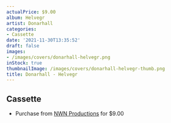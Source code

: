 ```yaml
---
actualPrice: $9.00
album: Helvegr
artist: Donarhall
categories:
- Cassette
date: '2021-11-30T13:35:52'
draft: false
images:
- /images/covers/donarhall-helvegr.png
inStock: true
thumbnailImage: /images/covers/donarhall-helvegr-thumb.png
title: Donarhall - Helvegr
---
```


## Cassette
* Purchase from [NWN Productions](http://shop.nwnprod.com/index.php?route=product/product&path=73&product_id=11325&sort=pd.name&order=ASC) for $9.00
